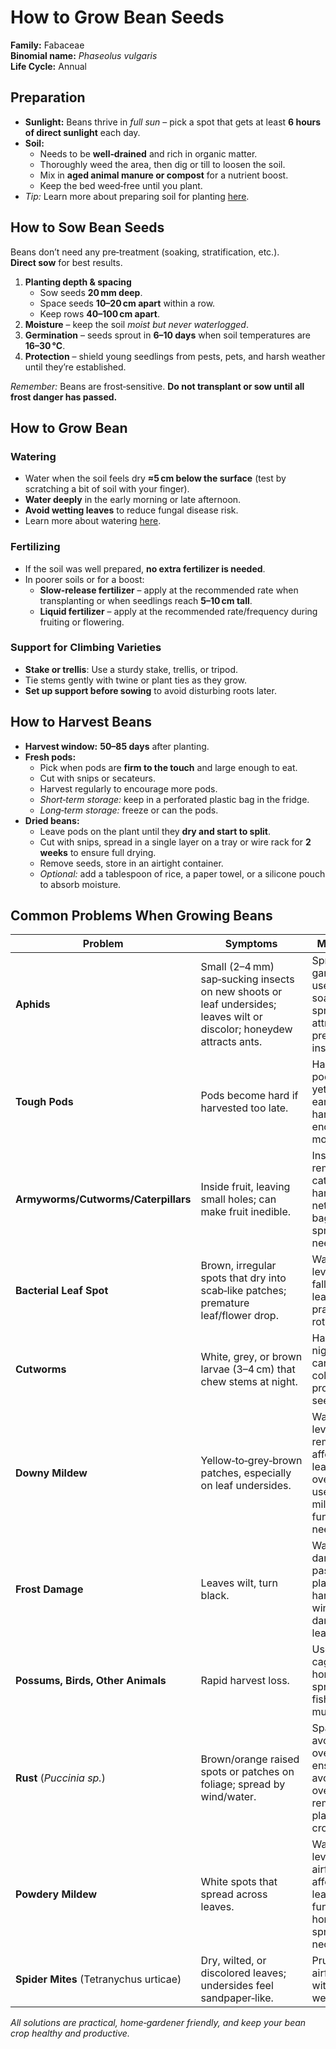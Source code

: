 # How to Grow Bean Seeds

**Family:** Fabaceae  
**Binomial name:** _Phaseolus vulgaris_  
**Life Cycle:** Annual  

## Preparation

- **Sunlight:** Beans thrive in *full sun* – pick a spot that gets at least **6 hours of direct sunlight** each day.  
- **Soil:**  
  - Needs to be **well‑drained** and rich in organic matter.  
  - Thoroughly weed the area, then dig or till to loosen the soil.  
  - Mix in **aged animal manure or compost** for a nutrient boost.  
  - Keep the bed weed‑free until you plant.  
- *Tip:* Learn more about preparing soil for planting [here](#).

## How to Sow Bean Seeds

Beans don’t need any pre‑treatment (soaking, stratification, etc.).  
**Direct sow** for best results.

1. **Planting depth & spacing**  
   - Sow seeds **20 mm deep**.  
   - Space seeds **10–20 cm apart** within a row.  
   - Keep rows **40–100 cm apart**.  
2. **Moisture** – keep the soil *moist but never waterlogged*.  
3. **Germination** – seeds sprout in **6–10 days** when soil temperatures are **16–30 °C**.  
4. **Protection** – shield young seedlings from pests, pets, and harsh weather until they’re established.  

*Remember:* Beans are frost‑sensitive. **Do not transplant or sow until all frost danger has passed.**

## How to Grow Bean

### Watering

- Water when the soil feels dry **≈5 cm below the surface** (test by scratching a bit of soil with your finger).  
- **Water deeply** in the early morning or late afternoon.  
- **Avoid wetting leaves** to reduce fungal disease risk.  
- Learn more about watering [here](#).

### Fertilizing

- If the soil was well prepared, **no extra fertilizer is needed**.  
- In poorer soils or for a boost:  
  - **Slow‑release fertilizer** – apply at the recommended rate when transplanting or when seedlings reach **5–10 cm tall**.  
  - **Liquid fertilizer** – apply at the recommended rate/frequency during fruiting or flowering.

### Support for Climbing Varieties

- **Stake or trellis**: Use a sturdy stake, trellis, or tripod.  
- Tie stems gently with twine or plant ties as they grow.  
- **Set up support before sowing** to avoid disturbing roots later.

## How to Harvest Beans

- **Harvest window:** **50–85 days** after planting.  
- **Fresh pods:**  
  - Pick when pods are **firm to the touch** and large enough to eat.  
  - Cut with snips or secateurs.  
  - Harvest regularly to encourage more pods.  
  - *Short‑term storage:* keep in a perforated plastic bag in the fridge.  
  - *Long‑term storage:* freeze or can the pods.  
- **Dried beans:**  
  - Leave pods on the plant until they **dry and start to split**.  
  - Cut with snips, spread in a single layer on a tray or wire rack for **2 weeks** to ensure full drying.  
  - Remove seeds, store in an airtight container.  
  - *Optional:* add a tablespoon of rice, a paper towel, or a silicone pouch to absorb moisture.

## Common Problems When Growing Beans

| Problem | Symptoms | Management |
|---------|----------|------------|
| **Aphids** | Small (2–4 mm) sap‑sucking insects on new shoots or leaf undersides; leaves wilt or discolor; honeydew attracts ants. | Spray with a garden hose, use soap/alcohol spray, or attract predatory insects. | [Read more](#) |
| **Tough Pods** | Pods become hard if harvested too late. | Harvest when pods are firm yet still tender; early harvesting encourages more pods. |
| **Armyworms/Cutworms/Caterpillars** | Inside fruit, leaving small holes; can make fruit inedible. | Inspect fruit, remove caterpillars by hand; use netting, fruit bags, or Dipel spray if needed. |
| **Bacterial Leaf Spot** | Brown, irregular spots that dry into scab‑like patches; premature leaf/flower drop. | Water at soil level, discard fallen leaves/fruit, practice crop rotation. |
| **Cutworms** | White, grey, or brown larvae (3–4 cm) that chew stems at night. | Hand‑pick at night, use cardboard collars to protect seedlings. |
| **Downy Mildew** | Yellow‑to‑grey‑brown patches, especially on leaf undersides. | Water at soil level, remove/destroy affected leaves, avoid overcrowding, use homemade milk spray or fungicide if needed. |
| **Frost Damage** | Leaves wilt, turn black. | Wait until frost danger has passed before planting; harvest before winter; prune damaged leaves. |
| **Possums, Birds, Other Animals** | Rapid harvest loss. | Use netting or cages; try homemade sprays (garlic, fish oil, mustard). |
| **Rust** (_Puccinia sp._) | Brown/orange raised spots or patches on foliage; spread by wind/water. | Space plants to avoid overcrowding, ensure full sun, avoid over‑fertilizing, remove dead plants, rotate crops. | [Read more](#) |
| **Powdery Mildew** | White spots that spread across leaves. | Water at soil level, improve airflow, remove affected leaves, use fungicide or homemade spray if necessary. | [Read more](#) |
| **Spider Mites** (Tetranychus urticae) | Dry, wilted, or discolored leaves; undersides feel sandpaper‑like. | Prune for airflow, spray with eco‑oil or wettable sulfur. | [Read more](#) |

*All solutions are practical, home‑gardener friendly, and keep your bean crop healthy and productive.*